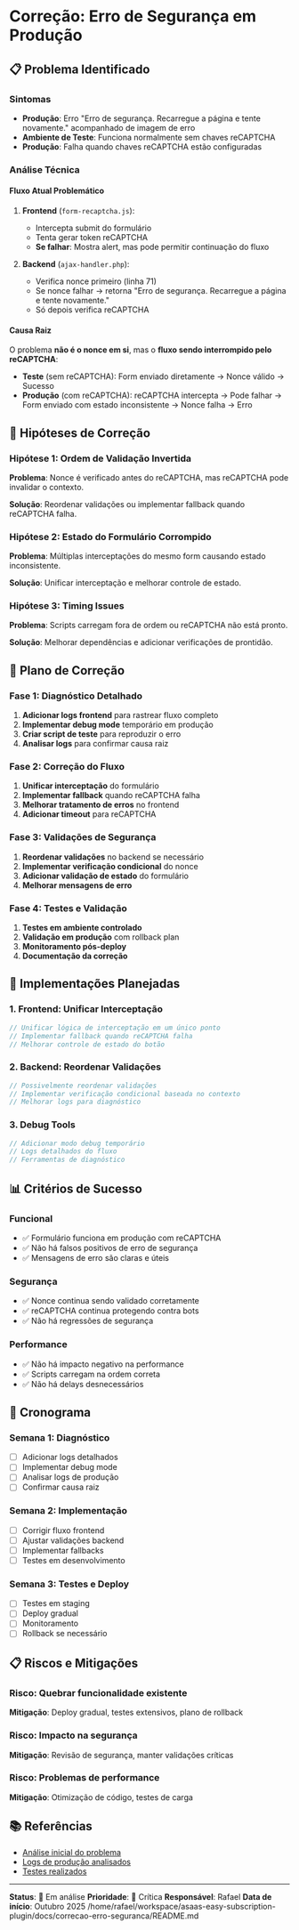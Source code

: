 # Correção: Erro de Segurança em Produção

## 📋 Problema Identificado

### Sintomas
- **Produção**: Erro "Erro de segurança. Recarregue a página e tente novamente." acompanhado de imagem de erro
- **Ambiente de Teste**: Funciona normalmente sem chaves reCAPTCHA
- **Produção**: Falha quando chaves reCAPTCHA estão configuradas

### Análise Técnica

#### Fluxo Atual Problemático
1. **Frontend** (`form-recaptcha.js`):
   - Intercepta submit do formulário
   - Tenta gerar token reCAPTCHA
   - **Se falhar**: Mostra alert, mas pode permitir continuação do fluxo

2. **Backend** (`ajax-handler.php`):
   - Verifica nonce primeiro (linha 71)
   - Se nonce falhar → retorna "Erro de segurança. Recarregue a página e tente novamente."
   - Só depois verifica reCAPTCHA

#### Causa Raiz
O problema **não é o nonce em si**, mas o **fluxo sendo interrompido pelo reCAPTCHA**:

- **Teste** (sem reCAPTCHA): Form enviado diretamente → Nonce válido → Sucesso
- **Produção** (com reCAPTCHA): reCAPTCHA intercepta → Pode falhar → Form enviado com estado inconsistente → Nonce falha → Erro

## 🎯 Hipóteses de Correção

### Hipótese 1: Ordem de Validação Invertida
**Problema**: Nonce é verificado antes do reCAPTCHA, mas reCAPTCHA pode invalidar o contexto.

**Solução**: Reordenar validações ou implementar fallback quando reCAPTCHA falha.

### Hipótese 2: Estado do Formulário Corrompido
**Problema**: Múltiplas interceptações do mesmo form causando estado inconsistente.

**Solução**: Unificar interceptação e melhorar controle de estado.

### Hipótese 3: Timing Issues
**Problema**: Scripts carregam fora de ordem ou reCAPTCHA não está pronto.

**Solução**: Melhorar dependências e adicionar verificações de prontidão.

## 📝 Plano de Correção

### Fase 1: Diagnóstico Detalhado
1. **Adicionar logs frontend** para rastrear fluxo completo
2. **Implementar debug mode** temporário em produção
3. **Criar script de teste** para reproduzir o erro
4. **Analisar logs** para confirmar causa raiz

### Fase 2: Correção do Fluxo
1. **Unificar interceptação** do formulário
2. **Implementar fallback** quando reCAPTCHA falha
3. **Melhorar tratamento de erros** no frontend
4. **Adicionar timeout** para reCAPTCHA

### Fase 3: Validações de Segurança
1. **Reordenar validações** no backend se necessário
2. **Implementar verificação condicional** do nonce
3. **Adicionar validação de estado** do formulário
4. **Melhorar mensagens de erro**

### Fase 4: Testes e Validação
1. **Testes em ambiente controlado**
2. **Validação em produção** com rollback plan
3. **Monitoramento pós-deploy**
4. **Documentação da correção**

## 🔧 Implementações Planejadas

### 1. Frontend: Unificar Interceptação
```javascript
// Unificar lógica de interceptação em um único ponto
// Implementar fallback quando reCAPTCHA falha
// Melhorar controle de estado do botão
```

### 2. Backend: Reordenar Validações
```php
// Possivelmente reordenar validações
// Implementar verificação condicional baseada no contexto
// Melhorar logs para diagnóstico
```

### 3. Debug Tools
```php
// Adicionar modo debug temporário
// Logs detalhados do fluxo
// Ferramentas de diagnóstico
```

## 📊 Critérios de Sucesso

### Funcional
- ✅ Formulário funciona em produção com reCAPTCHA
- ✅ Não há falsos positivos de erro de segurança
- ✅ Mensagens de erro são claras e úteis

### Segurança
- ✅ Nonce continua sendo validado corretamente
- ✅ reCAPTCHA continua protegendo contra bots
- ✅ Não há regressões de segurança

### Performance
- ✅ Não há impacto negativo na performance
- ✅ Scripts carregam na ordem correta
- ✅ Não há delays desnecessários

## 📅 Cronograma

### Semana 1: Diagnóstico
- [ ] Adicionar logs detalhados
- [ ] Implementar debug mode
- [ ] Analisar logs de produção
- [ ] Confirmar causa raiz

### Semana 2: Implementação
- [ ] Corrigir fluxo frontend
- [ ] Ajustar validações backend
- [ ] Implementar fallbacks
- [ ] Testes em desenvolvimento

### Semana 3: Testes e Deploy
- [ ] Testes em staging
- [ ] Deploy gradual
- [ ] Monitoramento
- [ ] Rollback se necessário

## 📋 Riscos e Mitigações

### Risco: Quebrar funcionalidade existente
**Mitigação**: Deploy gradual, testes extensivos, plano de rollback

### Risco: Impacto na segurança
**Mitigação**: Revisão de segurança, manter validações críticas

### Risco: Problemas de performance
**Mitigação**: Otimização de código, testes de carga

## 📚 Referências

- [Análise inicial do problema](docs/correcao-erro-seguranca/analise-inicial.md)
- [Logs de produção analisados](docs/correcao-erro-seguranca/logs-producao.md)
- [Testes realizados](docs/correcao-erro-seguranca/testes.md)

---

**Status**: 🔄 Em análise
**Prioridade**: 🔴 Crítica
**Responsável**: Rafael
**Data de início**: Outubro 2025</content>
<parameter name="filePath">/home/rafael/workspace/asaas-easy-subscription-plugin/docs/correcao-erro-seguranca/README.md